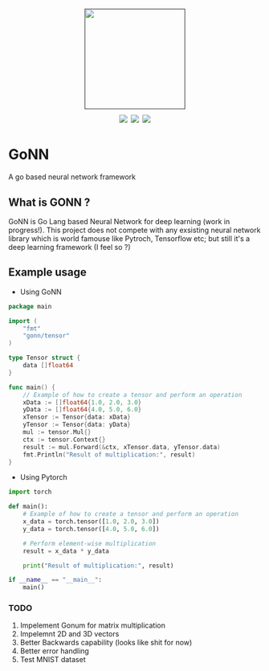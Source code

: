 <h1 align="center">
  <br>
  <a href=""><img src="https://github.com/Shivangx01b/LfiMe/blob/main/static/logo.png" alt="" width="200px;"></a>
  <br>
  <img src="https://img.shields.io/github/languages/top/Shivangx01b/GoNN?style=flat-square">
  <a href="https://goreportcard.com/report/github.com/Shivangx01b/GoNN"><img src="https://goreportcard.com/badge/github.com/Shivangx01b/GoNN"></a>
  <a href="https://twitter.com/intent/follow?screen_name=shivangx01b"><img src="https://img.shields.io/twitter/follow/shivangx01b?style=flat-square"></a>
</h1>

# GoNN
A go based neural network framework

## What is GONN ?

GoNN is Go Lang based Neural Network for deep learning (work in progress!). This project does not compete with any exsisting neural network library which is world famouse like Pytroch, Tensorflow etc; but still it's a deep learning framework (I feel so ?)

## Example usage

- Using GoNN
```go
package main

import (
	"fmt"
	"gonn/tensor"
)

type Tensor struct {
	data []float64
}

func main() {
	// Example of how to create a tensor and perform an operation
	xData := []float64{1.0, 2.0, 3.0}
	yData := []float64{4.0, 5.0, 6.0}
	xTensor := Tensor{data: xData}
	yTensor := Tensor{data: yData}
	mul := tensor.Mul{}
	ctx := tensor.Context{}
	result := mul.Forward(&ctx, xTensor.data, yTensor.data)
	fmt.Println("Result of multiplication:", result)
}
```

- Using Pytorch
```python
import torch

def main():
    # Example of how to create a tensor and perform an operation
    x_data = torch.tensor([1.0, 2.0, 3.0])
    y_data = torch.tensor([4.0, 5.0, 6.0])

    # Perform element-wise multiplication
    result = x_data * y_data

    print("Result of multiplication:", result)

if __name__ == "__main__":
    main()
```


### TODO 
1) Impelement Gonum for matrix multiplication
2) Impelemnt 2D and 3D vectors
3) Better Backwards capability (looks like shit for now)
4) Better error handling
5) Test MNIST dataset

